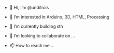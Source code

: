 - 👋 Hi, I’m @unditrois
- 👀 I’m interested in Arduino, 3D, HTML, Processing
- 🌱 I’m currently building sth




- 💞️ I’m looking to collaborate on ...
- 📫 How to reach me ...

